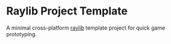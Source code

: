 # Raylib Project Template

A minimal cross-platform [raylib](https://www.raylib.com/) template project for quick game prototyping.
